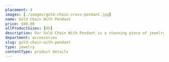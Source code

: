 ```yaml
---
placement: 4
images: [./images/gold-chain-cross-pendant.jpg]
name: Gold Chain With Pendant
price: $90.00
allProductSizes: [OS]
description: Our Gold Chain With Pendant is a stunning piece of jewelry that features a delicate gold plated chain and pendant. The minimal design makes this piece a versatile one.
department: accessories
slug: gold-chain-with-pendant
type: jewelry
contentType: product details
---
```

